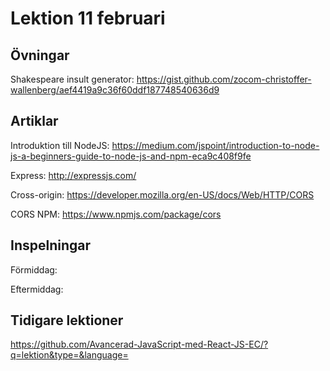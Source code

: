 # Lektion 11 februari

## Övningar

Shakespeare insult generator: https://gist.github.com/zocom-christoffer-wallenberg/aef4419a9c36f60ddf187748540636d9

## Artiklar

Introduktion till NodeJS: https://medium.com/jspoint/introduction-to-node-js-a-beginners-guide-to-node-js-and-npm-eca9c408f9fe

Express: http://expressjs.com/

Cross-origin: https://developer.mozilla.org/en-US/docs/Web/HTTP/CORS

CORS NPM: https://www.npmjs.com/package/cors

## Inspelningar

Förmiddag: 

Eftermiddag:

## Tidigare lektioner

https://github.com/Avancerad-JavaScript-med-React-JS-EC/?q=lektion&type=&language=